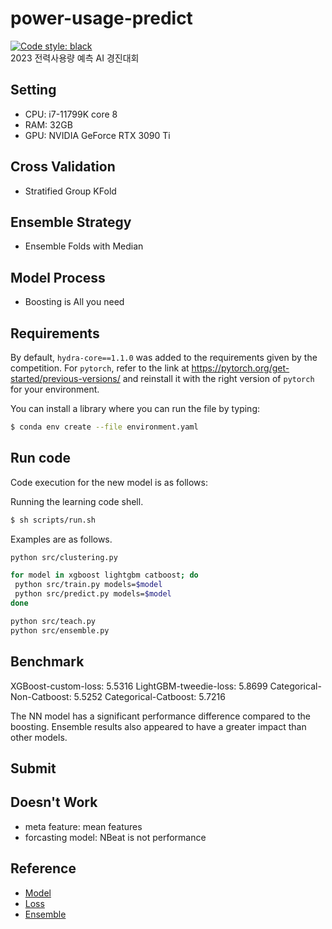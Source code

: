 # power-usage-predict
[![Code style: black](https://img.shields.io/badge/code%20style-black-000000.svg)](https://github.com/psf/black)  
2023 전력사용량 예측 AI 경진대회

## Setting
- CPU: i7-11799K core 8
- RAM: 32GB
- GPU: NVIDIA GeForce RTX 3090 Ti

## Cross Validation
+ Stratified Group KFold

## Ensemble Strategy
+ Ensemble Folds with Median

## Model Process
+ Boosting is All you need


## Requirements

By default, `hydra-core==1.1.0` was added to the requirements given by the competition.
For `pytorch`, refer to the link at https://pytorch.org/get-started/previous-versions/ and reinstall it with the right version of `pytorch` for your environment.

You can install a library where you can run the file by typing:

```sh
$ conda env create --file environment.yaml
```

## Run code

Code execution for the new model is as follows:

Running the learning code shell.

   ```sh
   $ sh scripts/run.sh
   ```

   Examples are as follows.

   ```sh
   python src/clustering.py

   for model in xgboost lightgbm catboost; do
    python src/train.py models=$model
    python src/predict.py models=$model
   done

   python src/teach.py
   python src/ensemble.py
   ```

## Benchmark
XGBoost-custom-loss: 5.5316
LightGBM-tweedie-loss: 5.8699
Categorical-Non-Catboost: 5.5252
Categorical-Catboost: 5.7216

The NN model has a significant performance difference compared to the boosting. Ensemble results also appeared to have a greater impact than other models.

## Submit

## Doesn't Work
+ meta feature: mean features
+ forcasting model: NBeat is not performance


## Reference

- [Model](https://www.sciencedirect.com/science/article/pii/S0169207021001874)
- [Loss](https://www.sciencedirect.com/science/article/pii/S0169207021001679)
- [Ensemble](https://www.kaggle.com/competitions/ventilator-pressure-prediction/discussion/276138)